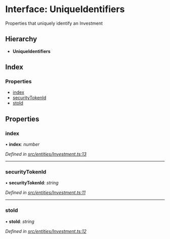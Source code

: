 # Interface: UniqueIdentifiers

Properties that uniquely identify an Investment

## Hierarchy

- **UniqueIdentifiers**

## Index

### Properties

- [index](_entities_investment_.uniqueidentifiers.md#index)
- [securityTokenId](_entities_investment_.uniqueidentifiers.md#securitytokenid)
- [stoId](_entities_investment_.uniqueidentifiers.md#stoid)

## Properties

### index

• **index**: _number_

_Defined in [src/entities/Investment.ts:13](https://github.com/PolymathNetwork/polymath-sdk/blob/660aba8/src/entities/Investment.ts#L13)_

---

### securityTokenId

• **securityTokenId**: _string_

_Defined in [src/entities/Investment.ts:11](https://github.com/PolymathNetwork/polymath-sdk/blob/660aba8/src/entities/Investment.ts#L11)_

---

### stoId

• **stoId**: _string_

_Defined in [src/entities/Investment.ts:12](https://github.com/PolymathNetwork/polymath-sdk/blob/660aba8/src/entities/Investment.ts#L12)_

